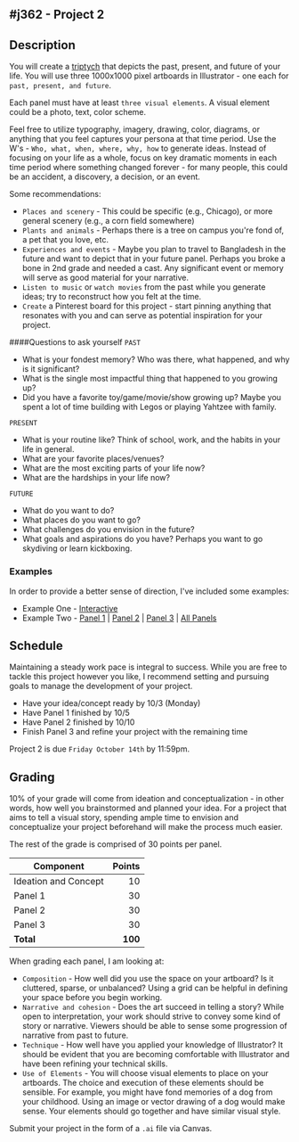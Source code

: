 #j362 - Project 2
---------
## Description
You will create a [triptych](https://en.wikipedia.org/wiki/Triptych) that depicts the past, present, and future of your life. You will use three 1000x1000 pixel artboards in Illustrator - one each for `past, present, and future`.

Each panel must have at least `three visual elements`. A visual element could be a photo, text, color scheme.

Feel free to utilize typography, imagery, drawing, color, diagrams, or anything that you feel captures your persona at that time period. Use the W's - `Who, what, when, where, why, how` to generate ideas. Instead of focusing on your life as a whole, focus on key dramatic moments in each time period where something changed forever - for many people, this could be an accident, a discovery, a decision, or an event.

Some recommendations:

* `Places and scenery` - This could be specific (e.g., Chicago), or more general scenery (e.g., a corn field somewhere)
* `Plants and animals` - Perhaps there is a tree on campus you're fond of, a pet that you love, etc.
* `Experiences and events` - Maybe you plan to travel to Bangladesh in the future and want to depict that in your future panel. Perhaps you broke a bone in 2nd grade and needed a cast. Any significant event or memory will serve as good material for your narrative.
* `Listen to music` or `watch movies` from the past while you generate ideas; try to reconstruct how you felt at the time.
* `Create` a Pinterest board for this project - start pinning anything that resonates with you and can serve as potential inspiration for your project.

####Questions to ask yourself
`PAST`

* What is your fondest memory? Who was there, what happened, and why is it significant?
* What is the single most impactful thing that happened to you growing up?
* Did you have a favorite toy/game/movie/show growing up? Maybe you spent a lot of time building with Legos or playing Yahtzee with family.

`PRESENT`

* What is your routine like? Think of school, work, and the habits in your life in general.
* What are your favorite places/venues?
* What are the most exciting parts of your life now?
* What are the hardships in your life now?

`FUTURE`

* What do you want to do?
* What places do you want to go?
* What challenges do you envision in the future? 
* What goals and aspirations do you have? Perhaps you want to go skydiving or learn kickboxing.

### Examples
In order to provide a better sense of direction, I've included some examples:

* Example One - [Interactive](triptych/index.html)
* Example Two - [Panel 1](tg/1.jpg) | [Panel 2](tg/2.jpg) | [Panel 3](tg/3.jpg) | [All Panels](tg/full.png)

## Schedule
Maintaining a steady work pace is integral to success. While you are free to tackle this project however you like, I recommend setting and pursuing goals to manage the development of your project.

* Have your idea/concept ready by 10/3 (Monday)
* Have Panel 1 finished by 10/5
* Have Panel 2 finished by 10/10
* Finish Panel 3 and refine your project with the remaining time

Project 2 is due `Friday October 14th` by 11:59pm.

## Grading
10% of your grade will come from ideation and conceptualization - in other words, how well you brainstormed and planned your idea. For a project that aims to tell a visual story, spending ample time to envision and conceptualize your project beforehand will make the process much easier.

The rest of the grade is comprised of 30 points per panel.

|Component|Points |
| ---     |-----: | 
| Ideation and Concept | 10 |
| Panel 1 | 30    | 
| Panel 2 | 30    | 
| Panel 3 | 30    |
|**Total**|**100**|

When grading each panel, I am looking at:

* `Composition` - How well did you use the space on your artboard? Is it cluttered, sparse, or unbalanced? Using a grid can be helpful in defining your space before you begin working.
* `Narrative and cohesion` - Does the art succeed in telling a story? While open to interpretation, your work should strive to convey some kind of story or narrative. Viewers should be able to sense some progression of narrative from past to future.
* `Technique` - How well have you applied your knowledge of Illustrator? It should be evident that you are becoming comfortable with Illustrator and have been refining your technical skills.
* `Use of Elements` - You will choose visual elements to place on your artboards. The choice and execution of these elements should be sensible. For example, you might have fond memories of a dog from your childhood. Using an image or vector drawing of a dog would make sense. Your elements should go together and have similar visual style.

Submit your project in the form of a `.ai` file via Canvas.